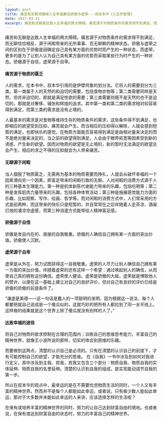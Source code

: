 ```yaml
---
layout: post
title: 痛苦和无聊消磨掉人生幸福兼谈骄傲与虚荣---读叔本华《人生的智慧》
date: 2017-03-31
excerpt: 痛苦和无聊是达致人生幸福的两大障碍。痛苦源于对物质条件的需求得不到满足，而无聊恰恰相反，源于闲暇带来的无所事事、百无聊赖的精神状态。
---
```


痛苦和无聊是达致人生幸福的两大障碍。痛苦源于对物质条件的需求得不到满足，而无聊恰恰相反，源于闲暇带来的无所事事、百无聊赖的精神状态。骄傲与虚荣之间的区别在于骄傲是因确定自己具有某方面的优势时而产生的一种状态，而虚荣，更多的是为了让别人认为自己具有某方面的优势而采取某些行为时产生的一种状态。骄傲源于自信，虚荣源于自卑。



#### 痛苦源于物质的匮乏

人的需求，在本书中，叔本华引用的是伊壁鸠鲁的划分法。它将人的需要划分为三类。第一类属于人的天然的和迫切的需要，包括食物衣物等；第二类需要同样是天然，但并非迫切的，那就是满足性欲的需要；第三类需要则既不是天然的也不是迫切的，那就是对奢侈、铺张和辉煌的追求。其中第一类和第二类的需求相对较容易得到满足，而第三类的需求是没有止境的。

人最基本的需求是对食物等维持生存的物质条件的需求，这些条件得不到满足，也即相应的欲望受到压抑，痛苦就会产生。而当相应的压抑得以解除，人就会感到短暂的满足，也即快乐的感觉。在物质方面能否容易得到满足是由相对量来决定的而不是绝对量来决定的，当之前的欲望得到满足，人会由于眼界拓宽等因素受到新的诱惑，产生新的欲望。因而对物质的欲望是无止境的，新的暂时无法满足的欲望总会产生，相应的求之不得的压抑就会为人带来痛苦。



#### 无聊源于闲暇

当人摆脱了物质匮乏，无需再为基本的物质需要而挣扎，人就会从破坏幸福的一个因素滑向另一个因素，即富足带来的闲暇引致的无聊。人对闲暇的消费方式源于人的三种基本生理能力。第一种是机体新陈代谢能力带来的乐趣，包括吃喝等；第二种是发挥肌肉力量带来的乐趣，包括各种体育活动；第三种是施展感觉能力方面的乐趣，比如观察、写作、绘画、哲学等。而对闲暇的消费方式中，人们常采用的方式是前两种，而这带来的快乐只是短暂的，并且常常在之后伴随着人走茶凉、酒阑灯灺的凄凉空虚感，而第三种消遣方式能带给人精神富足感。



#### 骄傲源于自信

骄傲是发自内在的、直接的自我敬重。骄傲的人确信自己拥有某一方面的突出价值。骄傲使人沉默。



#### 虚荣源于自卑

虚荣是从外在、努力试图获得这一自我敬重。虚荣的人尽力让别人确信自己拥有某一方面的突出价值，伴随着虚荣的还有这样一个希望：通过唤起别人的确信，从而使自己真的拥有这份确信。虚荣使人健谈。虚荣是骄傲的大敌，虚荣就是博取他人的赞许，以便在这一基础上建立对自己的良好评价，但对自己有良好的评价已经是骄傲的骄傲的前提条件了。

“谦虚是美德——这一句话是蠢人的一项聪明的发明，因为根据这一说法，每个人都要把就自己说成是一个傻瓜似的，这就巧妙的把所有人都拉到了同一水平线上。这样做的结果就是这个世界上除了傻瓜就没有别样的人了。”



#### 达致幸福的途径

将自己对物质的欲求控制在合理的范围内；训练自己的思维思考能力，丰富自己的精神世界，就像王小波所说的那样，切实的体会到思维的乐趣。

而要做到这两点，清楚的认识自己是必须的。只有在清楚的认识自己的前提下，才有可能控制自己的欲望，才能充分的思维。 在《自我》一书中涉及到如何对我进行定义，其中涉及到主我、宾我，宾我又包含三个部分：物质自我、物质自我的实体延伸、物质自我的名誉延伸。清楚的认识到自我的组成，是实现能动调节自我的第一步。



所以在叔本华的观点中，最幸运的是在不需要忧虑物质生活的同时，一个人又有丰富的精神世界。然而并不是每个人都能如此幸运，或者说，只有极少数人能如此幸运，那对于大多数并未能如此幸运的人来讲，应该选择怎样的生活呢？

在保有或培养丰富的精神世界的同时，努力的让自己达到财富自由的境地。也或者说，在保有或达到财富自由的状态时，努力的丰富自己的精神世界。


